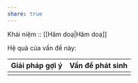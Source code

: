 ```yaml
---
share: true
---
```

Khái niệm :: [[Hăm doạ|Hăm doạ]]

Hệ quả của vấn đề này:


| Giải pháp gợi ý | Vấn đề phát sinh |
| --------------- | ---------------- |
|                 |                  |